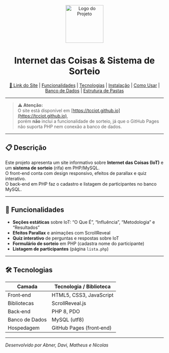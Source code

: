 
<!-- ==================================================
   Projeto IoT & Sistema de Sorteio
   README.md gerado automaticamente
================================================== -->

<p align="center">
  <img src="img/logo.svg" alt="Logo do Projeto" width="120" />
</p>

<h1 align="center">Internet das Coisas & Sistema de Sorteio</h1>

<p align="center">
  <a href="https://tcciot.github.io" target="_blank">🔗 Link do Site</a> |
  <a href="#funcionalidades">Funcionalidades</a> |
  <a href="#tecnologias">Tecnologias</a> |
  <a href="#instalacao">Instalação</a> |
  <a href="#uso">Como Usar</a> |
  <a href="#banco-de-dados">Banco de Dados</a> |
  <a href="#estrutura">Estrutura de Pastas</a>
</p>

---

> **⚠️ Atenção:**  
> O site está disponível em [https://tcciot.github.io](https://tcciot.github.io),  
> porém **não** inclui a funcionalidade de sorteio, já que o GitHub Pages não suporta PHP nem conexão a banco de dados.  

---

## 📋 Descrição

Este projeto apresenta um site informativo sobre **Internet das Coisas (IoT)** e um **sistema de sorteio** (rifa) em PHP/MySQL.  
O front-end conta com design responsivo, efeitos de parallax e quiz interativo.  
O back-end em PHP faz o cadastro e listagem de participantes no banco MySQL.

---

## 🚀 Funcionalidades

- **Seções estáticas** sobre IoT: “O Que É”, “Influência”, “Metodologia” e “Resultados”  
- **Efeitos Parallax** e animações com ScrollReveal  
- **Quiz interativo** de perguntas e respostas sobre IoT  
- **Formulário de sorteio** em PHP (cadastra nome do participante)  
- **Listagem de participantes** (página `lista.php`)

---

## 🛠 Tecnologias

| Camada         | Tecnologia / Biblioteca      |
|----------------|------------------------------|
| Front‑end      | HTML5, CSS3, JavaScript      |
| Bibliotecas    | ScrollReveal.js              |
| Back‑end       | PHP 8, PDO                   |
| Banco de Dados | MySQL (utf8)                 |
| Hospedagem     | GitHub Pages (front‑end)     |

---

*Desenvolvido por Abner, Davi, Matheus e Nicolas*

